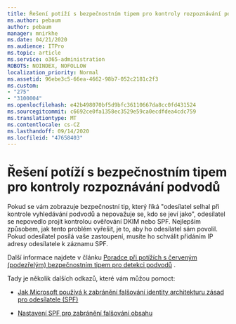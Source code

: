 ```yaml
---
title: Řešení potíží s bezpečnostním tipem pro kontroly rozpoznávání podvodů
ms.author: pebaum
author: pebaum
manager: mnirkhe
ms.date: 04/21/2020
ms.audience: ITPro
ms.topic: article
ms.service: o365-administration
ROBOTS: NOINDEX, NOFOLLOW
localization_priority: Normal
ms.assetid: 96ebe3c5-66ea-4662-98b7-052c2181c2f3
ms.custom:
- "275"
- "3100004"
ms.openlocfilehash: e42b498070bf5d9bfc36110667da8cc0fd431524
ms.sourcegitcommit: c6692ce0fa1358ec3529e59ca0ecdfdea4cdc759
ms.translationtype: MT
ms.contentlocale: cs-CZ
ms.lasthandoff: 09/14/2020
ms.locfileid: "47658403"
---
```

# <a name="troubleshooting-the-safety-tip-for-fraud-detection-checks"></a>Řešení potíží s bezpečnostním tipem pro kontroly rozpoznávání podvodů

Pokud se vám zobrazuje bezpečnostní tip, který říká "odesílatel selhal při kontrole vyhledávání podvodů a nepovažuje se, kdo se jeví jako", odesílatel se nepovedlo projít kontrolou ověřování DKIM nebo SPF. Nejlepším způsobem, jak tento problém vyřešit, je to, aby ho odesílatel sám povolil. Pokud odesílatel posílá vaše zastoupení, musíte ho schválit přidáním IP adresy odesílatele k záznamu SPF.
  
Další informace najdete v článku [Poradce při potížích s červeným (podezřelým) bezpečnostním tipem pro detekci podvodů](https://blogs.msdn.microsoft.com/tzink/2016/11/02/troubleshooting-the-red-suspicious-safety-tip-for-fraud-detection-checks/) .
  
Tady je několik dalších odkazů, které vám můžou pomoct:
  
- [Jak Microsoft používá k zabránění falšování identity architekturu zásad pro odesílatele (SPF)](https://docs.microsoft.com/microsoft-365/security/office-365-security/how-office-365-uses-spf-to-prevent-spoofing)

- [Nastavení SPF pro zabránění falšování obsahu](https://docs.microsoft.com/microsoft-365/security/office-365-security/set-up-spf-in-office-365-to-help-prevent-spoofing)
